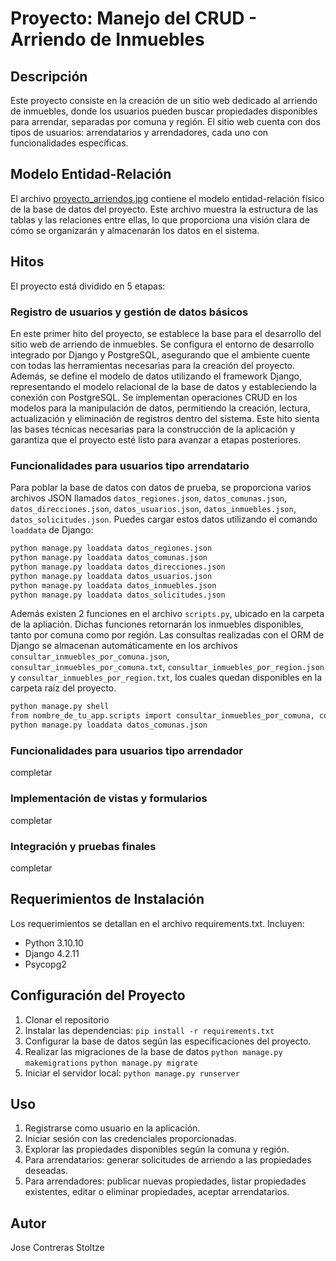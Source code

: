 # Proyecto: Manejo del CRUD - Arriendo de Inmuebles

## Descripción

Este proyecto consiste en la creación de un sitio web dedicado al arriendo de inmuebles, donde los usuarios pueden buscar propiedades disponibles para arrendar, separadas por comuna y región. El sitio web cuenta con dos tipos de usuarios: arrendatarios y arrendadores, cada uno con funcionalidades específicas.

## Modelo Entidad-Relación

El archivo [proyecto_arriendos.jpg](proyecto_arriendos.jpg) contiene el modelo entidad-relación físico de la base de datos del proyecto. Este archivo muestra la estructura de las tablas y las relaciones entre ellas, lo que proporciona una visión clara de cómo se organizarán y almacenarán los datos en el sistema.

## Hitos

El proyecto está dividido en 5 etapas:

### Registro de usuarios y gestión de datos básicos

En este primer hito del proyecto, se establece la base para el desarrollo del sitio web de arriendo de inmuebles. Se configura el entorno de desarrollo integrado por Django y PostgreSQL, asegurando que el ambiente cuente con todas las herramientas necesarias para la creación del proyecto. Además, se define el modelo de datos utilizando el framework Django, representando el modelo relacional de la base de datos y estableciendo la conexión con PostgreSQL. Se implementan operaciones CRUD en los modelos para la manipulación de datos, permitiendo la creación, lectura, actualización y eliminación de registros dentro del sistema. Este hito sienta las bases técnicas necesarias para la construcción de la aplicación y garantiza que el proyecto esté listo para avanzar a etapas posteriores.

### Funcionalidades para usuarios tipo arrendatario

Para poblar la base de datos con datos de prueba, se proporciona varios archivos JSON llamados `datos_regiones.json`, `datos_comunas.json`, `datos_direcciones.json`, `datos_usuarios.json`, `datos_inmuebles.json`, `datos_solicitudes.json`. Puedes cargar estos datos utilizando el comando `loaddata` de Django:

```bash
python manage.py loaddata datos_regiones.json
python manage.py loaddata datos_comunas.json
python manage.py loaddata datos_direcciones.json
python manage.py loaddata datos_usuarios.json
python manage.py loaddata datos_inmuebles.json
python manage.py loaddata datos_solicitudes.json
```

Además existen 2 funciones en el archivo `scripts.py`, ubicado en la carpeta de la apliación. Dichas funciones retornarán los inmuebles disponibles, tanto por comuna como por región. Las consultas realizadas con el ORM de Django se almacenan automáticamente en los archivos `consultar_inmuebles_por_comuna.json`, `consultar_inmuebles_por_comuna.txt`, `consultar_inmuebles_por_region.json` y `consultar_inmuebles_por_region.txt`, los cuales quedan disponibles en la carpeta raíz del proyecto.

```bash
python manage.py shell
from nombre_de_tu_app.scripts import consultar_inmuebles_por_comuna, consultar_inmuebles_por_region
python manage.py loaddata datos_comunas.json
```

### Funcionalidades para usuarios tipo arrendador

completar

### Implementación de vistas y formularios

completar

### Integración y pruebas finales

completar

## Requerimientos de Instalación

Los requerimientos se detallan en el archivo requirements.txt. Incluyen:

- Python 3.10.10
- Django 4.2.11
- Psycopg2

## Configuración del Proyecto

1. Clonar el repositorio
2. Instalar las dependencias: `pip install -r requirements.txt`
3. Configurar la base de datos según las especificaciones del proyecto.
4. Realizar las migraciones de la base de datos
    `python manage.py makemigrations`
    `python manage.py migrate`
5. Iniciar el servidor local: `python manage.py runserver`

## Uso

1. Registrarse como usuario en la aplicación.
2. Iniciar sesión con las credenciales proporcionadas.
3. Explorar las propiedades disponibles según la comuna y región.
4. Para arrendatarios: generar solicitudes de arriendo a las propiedades deseadas.
5. Para arrendadores: publicar nuevas propiedades, listar propiedades existentes, editar o eliminar propiedades, aceptar arrendatarios.

## Autor

Jose Contreras Stoltze
